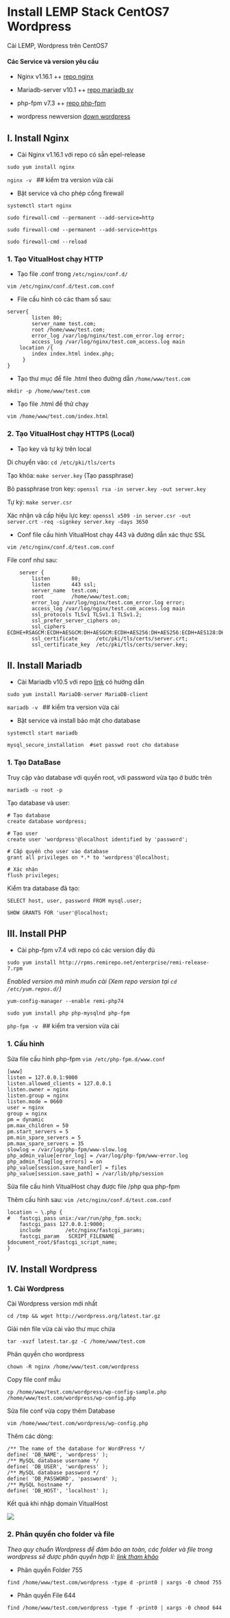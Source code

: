 # Install LEMP Stack CentOS7 Wordpress
Cài LEMP, Wordpress trên CentOS7

#### Các Service và version yêu cầu 


- Nginx v1.16.1 ++ [repo nginx](http://nginx.org/packages/centos/7/x86_64/)

- Mariadb-server v10.1 ++ [repo mariadb sv](https://mariadb.org/download/#mariadb-repositories)

- php-fpm v7.3 ++ [repo php-fpm](http://rpms.remirepo.net/enterprise/remi-release-7.rpm)

- wordpress newversion [down wordpress](http://wordpress.org/latest.tar.gz)

## I. Install Nginx

- Cài Nginx v1.16.1 với repo có sẵn epel-release

```sudo yum install nginx```

```nginx -v ```  ## kiểm tra version vừa cài

- Bật service và cho phép cổng firewall

```systemctl start nginx```

```sudo firewall-cmd --permanent --add-service=http```

```sudo firewall-cmd --permanent --add-service=https```

```sudo firewall-cmd --reload```

### 1. Tạo VitualHost chạy HTTP

- Tạo file .conf trong `/etc/nginx/conf.d/`

`vim /etc/nginx/conf.d/test.com.conf`

- File cấu hình có các tham số sau:

```
server{
        listen 80;
        server_name test.com;
        root /home/www/test.com;
        error_log /var/log/nginx/test.com_error.log error;
        access_log /var/log/nginx/test.com_access.log main
    location /{
        index index.html index.php;
     }
}
```
- Tạo thư mục để file .html theo đường dẫn `/home/www/test.com`

`mkdir -p /home/www/test.com`

- Tạo file .html để thử chạy

`vim /home/www/test.com/index.html`

### 2. Tạo VitualHost chạy HTTPS (Local)

- Tạo key và tự ký trên local

Di chuyển vào: `cd /etc/pki/tls/certs`

Tạo khóa: `make server.key` (Tạo passphrase)

Bỏ passphrase tron key: `openssl rsa -in server.key -out server.key`

Tự ký: `make server.csr`

Xác nhận và cấp hiệu lực key: `openssl x509 -in server.csr -out server.crt -req -signkey server.key -days 3650`

- Conf file cấu hình VitualHost chạy 443 và đường dẫn xác thực SSL

`vim /etc/nginx/conf.d/test.com.conf`

File conf như sau:

```
    server {
        listen       80;
        listen       443 ssl;
        server_name  test.com;
        root         /home/www/test.com;
        error_log /var/log/nginx/test.com_error.log error;
        access_log /var/log/nginx/test.com_access.log main
        ssl_protocols TLSv1 TLSv1.1 TLSv1.2;
        ssl_prefer_server_ciphers on;
        ssl_ciphers ECDHE+RSAGCM:ECDH+AESGCM:DH+AESGCM:ECDH+AES256:DH+AES256:ECDH+AES128:DH+AES:!aNULL!eNull:!EXPORT:!DES:!3DES:!MD5:!DSS;
        ssl_certificate      /etc/pki/tls/certs/server.crt;
        ssl_certificate_key  /etc/pki/tls/certs/server.key;
```

## II. Install Mariadb

- Cài Mariadb v10.5 với repo [link](https://mariadb.org/download/#mariadb-repositories) có hướng dẫn

```sudo yum install MariaDB-server MariaDB-client```


```mariadb -v ``` ## kiểm tra version vừa cài

- Bật service và install bảo mật cho database

```systemctl start mariadb```

```mysql_secure_installation  #set passwd root cho database```

### 1. Tạo DataBase

Truy cập vào database với quyền root, với password vừa tạo ở bước trên 

`mariadb -u root -p`

Tạo database và user:

```
# Tạo database
create database wordpress;

# Tạo user
create user 'wordpress'@localhost identified by 'password';

# Cấp quyền cho user vào database
grant all privileges on *.* to 'wordpress'@localhost;

# Xác nhận
flush privileges;
```

Kiểm tra database đã tạo:

```
SELECT host, user, password FROM mysql.user;

SHOW GRANTS FOR 'user'@localhost;
```

## III. Install PHP

- Cài php-fpm v7.4 với repo có các version đầy đủ

```sudo yum install http://rpms.remirepo.net/enterprise/remi-release-7.rpm```

*Enabled version mà mình muốn cài (Xem repo version tại ```cd /etc/yum.repos.d/```)*

```yum-config-manager --enable remi-php74 ```

```sudo yum install php php-mysqlnd php-fpm```

```php-fpm -v ```   ## kiểm tra version vừa cài

### 1. Cấu hình

Sửa file cấu hình php-fpm `vim /etc/php-fpm.d/www.conf` 

```
[www]
listen = 127.0.0.1:9000
listen.allowed_clients = 127.0.0.1
listen.owner = nginx
listen.group = nginx
listen.mode = 0660
user = nginx
group = nginx
pm = dynamic
pm.max_children = 50
pm.start_servers = 5
pm.min_spare_servers = 5
pm.max_spare_servers = 35
slowlog = /var/log/php-fpm/www-slow.log
php_admin_value[error_log] = /var/log/php-fpm/www-error.log
php_admin_flag[log_errors] = on
php_value[session.save_handler] = files
php_value[session.save_path] = /var/lib/php/session
```

Sửa file cấu hình VitualHost chạy được file /php qua php-fpm

Thêm cấu hình sau: `vim /etc/nginx/conf.d/test.com.conf`

```
location ~ \.php {
#   fastcgi_pass unix:/var/run/php_fpm.sock;
    fastcgi_pass 127.0.0.1:9000;
    include        /etc/nginx/fastcgi_params;
    fastcgi_param   SCRIPT_FILENAME $document_root/$fastcgi_script_name;
}
```

## IV. Install Wordpress

### 1. Cài Wordpress

Cài Wordpress version mới nhất

`cd /tmp && wget http://wordpress.org/latest.tar.gz`

Giải nén file vừa cài vào thư mục chứa

`tar -xvzf latest.tar.gz -C /home/www/test.com`

Phân quyền cho wordpress

`chown -R nginx /home/www/test.com/wordpress`

Copy file conf mẫu

`cp /home/www/test.com/wordpress/wp-config-sample.php /home/www/test.com/wordpress/wp-config.php`

Sửa file conf vừa copy thêm Database

`vim /home/www/test.com/wordpress/wp-config.php`

Thêm các dòng:

```
/** The name of the database for WordPress */
define( 'DB_NAME', 'wordpress' );
/** MySQL database username */
define( 'DB_USER', 'wordpress' );
/** MySQL database password */
define( 'DB_PASSWORD', 'password' );
/** MySQL hostname */
define( 'DB_HOST', 'localhost' );
```

Kết quả khi nhập domain VitualHost


<img src=https://kinsta.com/wp-content/uploads/2018/12/wordpress-install-language.png>

### 2. Phân quyền cho folder và file 

*Theo quy chuẩn Wordpress để đảm bảo an toàn, các folder và file trong wordpress sẽ được phân quyền hợp lí: [link tham khảo](https://www.thuysys.com/domain-hosting/wordpress-co-ban/tim-hieu-chmod-chown-cach-sua-loi-phan-quyen-wordpress-tren-linux.html)*



- Phân quyền Folder 755

`find /home/www/test.com/wordpress -type d -print0 | xargs -0 chmod 755`

- Phân quyền File 644

`find /home/www/test.com/wordpress -type f -print0 | xargs -0 chmod 644`






